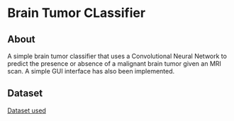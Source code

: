 # Brain Tumor CLassifier

## About
A simple brain tumor classifier that uses a Convolutional Neural Network to predict the presence or absence of a malignant brain tumor given an MRI scan.
A simple GUI interface has also been implemented.

## Dataset
[Dataset used](https://www.kaggle.com/datasets/jakeshbohaju/brain-tumor)